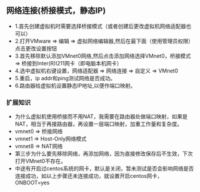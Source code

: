 ## 网络连接(桥接模式，静态IP)

* 1.首先创建虚拟机时需要选择桥接模式（或者创建后更改虚拟机网络适配器也可以）
* 2.打开VMware => 编辑 => 虚拟网络编辑器,然后在最下面（使用管理员权限）点击更改设置按钮
* 3.首先移除默认添加VMnet0网络,然后点击添加网络选择VMnet0，桥接模式 => 桥接到Inter(R)I211网卡（即电脑本机网卡）
* 4.选中虚拟机右键设置，网络适配器 => 网络连接 => 自定义 => VMnet0
* 5.重启，ip addr和ping测试网络是否成功。
* 6.路由器给虚拟机设置静态IP地址,以便作端口映射。


### 扩展知识
* 为什么虚拟机使用桥接而不用NAT，我需要在路由器处做端口映射，如果是NAT，相当于再接路由器，再设置一层端口映射，加重工作量和复杂度。
* vmnet0 => 桥接网络
* vmnet1 => Host-Only网络模式
* vmnet8 => NAT网络
* 第三步为什么要先移除网络，再添加网络，因为直接修改保存后不生效，下次打开VMnet0不存在。
* 中途有开启过centos系统的网卡，默认是关闭，暂未测试是否会影响网络是否连接成功，如以上步骤还未连接成功，就设置开启centos网卡，ONBOOT=yes